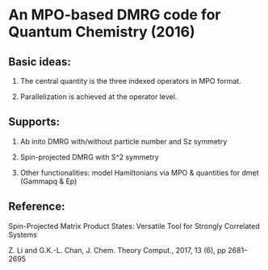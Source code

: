 # An MPO-based DMRG code for Quantum Chemistry (2016)

## Basic ideas:                                        

 1. The central quantity is the three indexed operators in MPO format.

 2. Parallelization is achieved at the operator level.

## Supports:
 
 1. Ab inito DMRG with/without particle number and Sz symmetry

 2. Spin-projected DMRG with S^2 symmetry

 3. Other functionalities: model Hamiltonians via MPO & quantities for dmet (Gammapq & Ep)

## Reference:

 Spin-Projected Matrix Product States: Versatile Tool for Strongly Correlated Systems
 
 Z. Li and G.K.-L. Chan, J. Chem. Theory Comput., 2017, 13 (6), pp 2681–2695

